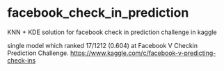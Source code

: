 # facebook_check_in_prediction

KNN + KDE solution for facebook check in prediction challenge in kaggle

single model which ranked 17/1212 (0.604) at Facebook V Checkin Prediction Challenge.
https://www.kaggle.com/c/facebook-v-predicting-check-ins
